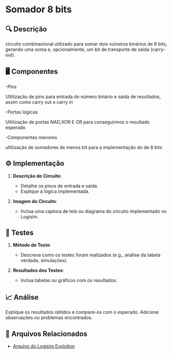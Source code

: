 # Somador 8 bits

## 🔍 Descrição

circuito combinacional utilizado para somar dois números binários de 8 bits, gerando uma soma e, opcionalmente, um bit de transporte de saída (carry-out).

## 🖥️ Componentes

-Pins

   Ultilização de pins para entrada do número binário e saida de resultados, assim como carry out e carry in 
   
-Portas lógicas

   Ultilização de portas NAD,XOR E OR para conseguirmos o resultado esperado
   
-Componentes menores

   ultilização de somadores de menos bit para a implementação do de 8 bits

## ⚙️ Implementação

1. **Descrição do Circuito**:

   - Detalhe os pinos de entrada e saída.
   - Explique a lógica implementada.

2. **Imagem do Circuito**:
   - Inclua uma captura de tela ou diagrama do circuito implementado no Logisim.

## 🔬 Testes

1. **Método de Teste**:

   - Descreva como os testes foram realizados (e.g., análise da tabela verdade, simulações).

2. **Resultados dos Testes**:
   - Inclua tabelas ou gráficos com os resultados.

## 📈 Análise

Explique os resultados obtidos e compare-os com o esperado. Adicione observações ou problemas encontrados.

## 📂 Arquivos Relacionados

- [Arquivo do Logisim Evolution](../src/somador-8-bits.circ)
